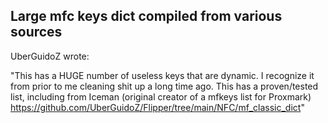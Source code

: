 ## Large mfc keys dict compiled from various sources
UberGuidoZ wrote:

"This has a HUGE number of useless keys that are dynamic. I recognize it from prior to me cleaning shit up a long time ago. This has a proven/tested list, including from Iceman (original creator of a mfkeys list for Proxmark) https://github.com/UberGuidoZ/Flipper/tree/main/NFC/mf_classic_dict"

